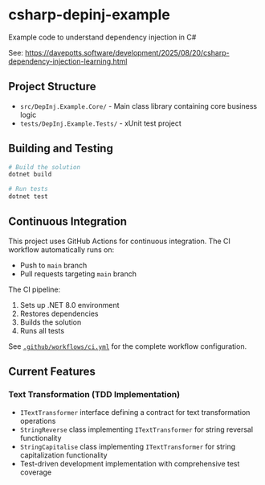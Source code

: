 # csharp-depinj-example
Example code to understand dependency injection in C#

See: https://davepotts.software/development/2025/08/20/csharp-dependency-injection-learning.html

## Project Structure

- `src/DepInj.Example.Core/` - Main class library containing core business logic
- `tests/DepInj.Example.Tests/` - xUnit test project

## Building and Testing

```bash
# Build the solution
dotnet build

# Run tests
dotnet test
```

## Continuous Integration

This project uses GitHub Actions for continuous integration. The CI workflow automatically runs on:
- Push to `main` branch
- Pull requests targeting `main` branch

The CI pipeline:
1. Sets up .NET 8.0 environment
2. Restores dependencies
3. Builds the solution
4. Runs all tests

See [`.github/workflows/ci.yml`](.github/workflows/ci.yml) for the complete workflow configuration.

## Current Features

### Text Transformation (TDD Implementation)
- `ITextTransformer` interface defining a contract for text transformation operations
- `StringReverse` class implementing `ITextTransformer` for string reversal functionality
- `StringCapitalise` class implementing `ITextTransformer` for string capitalization functionality
- Test-driven development implementation with comprehensive test coverage



